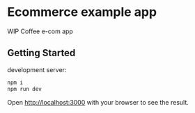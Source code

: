 # Ecommerce example app

WIP Coffee e-com app

## Getting Started

development server:

```bash
npm i
npm run dev
```

Open [http://localhost:3000](http://localhost:3000) with your browser to see the result.
